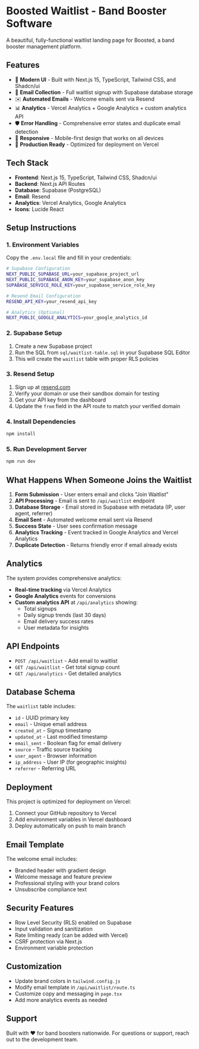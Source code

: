 # Boosted Waitlist - Band Booster Software

A beautiful, fully-functional waitlist landing page for Boosted, a band booster management platform.

## Features

- 🎨 **Modern UI** - Built with Next.js 15, TypeScript, Tailwind CSS, and Shadcn/ui
- 📧 **Email Collection** - Full waitlist signup with Supabase database storage
- ✉️ **Automated Emails** - Welcome emails sent via Resend
- 📊 **Analytics** - Vercel Analytics + Google Analytics + custom analytics API
- 🛡️ **Error Handling** - Comprehensive error states and duplicate email detection
- 📱 **Responsive** - Mobile-first design that works on all devices
- 🚀 **Production Ready** - Optimized for deployment on Vercel

## Tech Stack

- **Frontend**: Next.js 15, TypeScript, Tailwind CSS, Shadcn/ui
- **Backend**: Next.js API Routes
- **Database**: Supabase (PostgreSQL)
- **Email**: Resend
- **Analytics**: Vercel Analytics, Google Analytics
- **Icons**: Lucide React

## Setup Instructions

### 1. Environment Variables

Copy the `.env.local` file and fill in your credentials:

```bash
# Supabase Configuration
NEXT_PUBLIC_SUPABASE_URL=your_supabase_project_url
NEXT_PUBLIC_SUPABASE_ANON_KEY=your_supabase_anon_key
SUPABASE_SERVICE_ROLE_KEY=your_supabase_service_role_key

# Resend Email Configuration
RESEND_API_KEY=your_resend_api_key

# Analytics (Optional)
NEXT_PUBLIC_GOOGLE_ANALYTICS=your_google_analytics_id
```

### 2. Supabase Setup

1. Create a new Supabase project
2. Run the SQL from `sql/waitlist-table.sql` in your Supabase SQL Editor
3. This will create the `waitlist` table with proper RLS policies

### 3. Resend Setup

1. Sign up at [resend.com](https://resend.com)
2. Verify your domain or use their sandbox domain for testing
3. Get your API key from the dashboard
4. Update the `from` field in the API route to match your verified domain

### 4. Install Dependencies

```bash
npm install
```

### 5. Run Development Server

```bash
npm run dev
```

## What Happens When Someone Joins the Waitlist

1. **Form Submission** - User enters email and clicks "Join Waitlist"
2. **API Processing** - Email is sent to `/api/waitlist` endpoint
3. **Database Storage** - Email stored in Supabase with metadata (IP, user agent, referrer)
4. **Email Sent** - Automated welcome email sent via Resend
5. **Success State** - User sees confirmation message
6. **Analytics Tracking** - Event tracked in Google Analytics and Vercel Analytics
7. **Duplicate Detection** - Returns friendly error if email already exists

## Analytics

The system provides comprehensive analytics:

- **Real-time tracking** via Vercel Analytics
- **Google Analytics** events for conversions
- **Custom analytics API** at `/api/analytics` showing:
  - Total signups
  - Daily signup trends (last 30 days)
  - Email delivery success rates
  - User metadata for insights

## API Endpoints

- `POST /api/waitlist` - Add email to waitlist
- `GET /api/waitlist` - Get total signup count
- `GET /api/analytics` - Get detailed analytics

## Database Schema

The `waitlist` table includes:
- `id` - UUID primary key
- `email` - Unique email address
- `created_at` - Signup timestamp
- `updated_at` - Last modified timestamp
- `email_sent` - Boolean flag for email delivery
- `source` - Traffic source tracking
- `user_agent` - Browser information
- `ip_address` - User IP (for geographic insights)
- `referrer` - Referring URL

## Deployment

This project is optimized for deployment on Vercel:

1. Connect your GitHub repository to Vercel
2. Add environment variables in Vercel dashboard
3. Deploy automatically on push to main branch

## Email Template

The welcome email includes:
- Branded header with gradient design
- Welcome message and feature preview
- Professional styling with your brand colors
- Unsubscribe compliance text

## Security Features

- Row Level Security (RLS) enabled on Supabase
- Input validation and sanitization
- Rate limiting ready (can be added with Vercel)
- CSRF protection via Next.js
- Environment variable protection

## Customization

- Update brand colors in `tailwind.config.js`
- Modify email template in `/api/waitlist/route.ts`
- Customize copy and messaging in `page.tsx`
- Add more analytics events as needed

## Support

Built with ❤️ for band boosters nationwide. For questions or support, reach out to the development team.